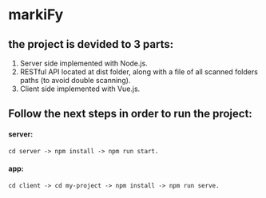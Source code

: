 # markiFy

## the project is devided to 3 parts:
1. Server side implemented with Node.js.
2. RESTful API located at dist folder, along with a file of all scanned folders paths (to avoid double scanning).
3. Client side implemented with Vue.js.

## Follow the next steps in order to run the project:
  #### server:
    cd server -> npm install -> npm run start.
    
  #### app:
    cd client -> cd my-project -> npm install -> npm run serve.
